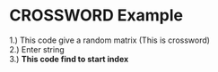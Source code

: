 # CROSSWORD Example

1.) This code give a random matrix (This is crossword) <br/>
2.) Enter string <br/>
3.) **This code find to start index** <br/>
